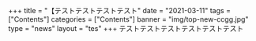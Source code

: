 +++
title = "【テストテストテストテスト"
date = "2021-03-11"
tags = ["Contents"]
categories = ["Contents"]
banner = "img/top-new-ccgg.jpg"
type = "news"
layout = "tes"
+++
テストテストテストテストテストテスト